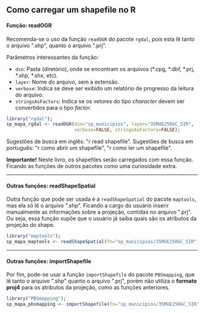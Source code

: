 

## Como carregar um shapefile no R

#### Função: readOGR

Recomenda-se o uso da função `readOGR` do pacote `rgdal`, pois esta lê tanto o arquivo ".shp", quanto o arquivo ".prj".

Parâmetros interessantes da função: 
- `dsn`: Pasta (diretório), onde se encontram os arquivos (\*.cpg, \*.dbf, \*.prj, \*.shp, \*.shx, etc).
- `layer`: Nome do arquivo, sem a extensão.
- `verbose`: Indica se deve ser exibido um relatório de progresso da leitura do arquivo.
- `stringsAsFactors`: Indica se os vetores do tipo *character* devem ser convertidos para o tipo *factor*.


```r
library("rgdal");
sp_mapa_rgdal <- readOGR(dsn="sp_municipios", layer="35MUE250GC_SIR", 
                         verbose=FALSE, stringsAsFactors=FALSE);
```

Sugestões de busca em inglês: "r read shapefile".
Sugestões de busca em português: "r como abrir um shapefile", "r como ler um shapefile". 


**Importante!** Neste livro, os shapefiles serão carregados com essa função. 
Ficando as funções de outros pacotes como uma curiosidade extra.

***

#### Outras funções: readShapeSpatial

Outra função que pode ser usada é a `readShapeSpatial` do pacote `maptools`, mas ela só lê o arquivo ".shp".
Ficando a cargo do usuário inserir manualmente as informações sobre a projeção, contidas no arquivo ".prj". Ou seja, essa função supõe que o usuário já saiba quais são os atributos da projeção do shape.

```r
library("maptools");
sp_mapa_maptools <- readShapeSpatial(fn="sp_municipios/35MUE250GC_SIR");
```

****

#### Outras funções: importShapefile

Por fim, pode-se usar a função `importShapefile` do pacote `PBSmapping`, que lê tanto o arquivo ".shp" quanto o arquivo ".prj", porém não utiliza o **formato proj4** para os atributos da projeção, como as funções anteriores.

```r
library("PBSmapping");
sp_mapa_pbsmapping <- importShapefile(fn="sp_municipios/35MUE250GC_SIR", readDBF=TRUE);
```

